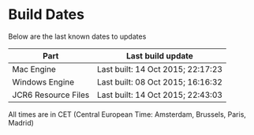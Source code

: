 # Build Dates

Below are the last known dates to updates

Part | Last build update
-----|-----
Mac Engine | Last built: 14 Oct 2015; 22:17:23
Windows Engine | Last built: 08 Oct 2015; 16:16:32
JCR6 Resource Files | Last built: 14 Oct 2015; 22:43:03
All times are in CET (Central European Time: Amsterdam, Brussels, Paris, Madrid)



